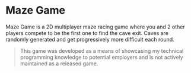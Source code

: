 # Maze Game

Maze Game is a 2D multiplayer maze racing game where you and 2 other players
compete to be the first one to find the cave exit. Caves are randomly generated
and get progressively more difficult each round.

> This game was developed as a means of showcasing my technical programming knowledge to potential employers and is not actively maintained as a released game.

